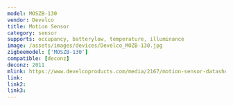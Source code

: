 ```yaml
---
model: MOSZB-130
vendor: Develco
title: Motion Sensor
category: sensor
supports: occupancy, batterylow, temperature, illuminance
image: /assets/images/devices/Develco_MOZB-130.jpg
zigbeemodel: ['MOSZB-130']
compatible: [deconz]
deconz: 2011
mlink: https://www.develcoproducts.com/media/2167/motion-sensor-datasheet_v23.pdf
link: 
link2: 
link3: 
---
```


